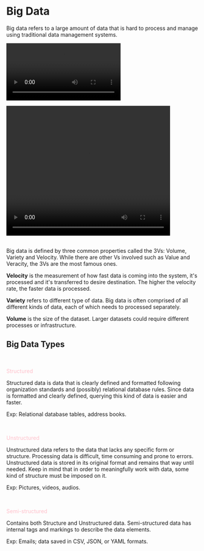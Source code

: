 # Big Data
Big data refers to a large amount of data that is hard to process and manage using traditional data management systems.  

![Big Data video ](./Videos/SomeTest.mp4)

<div class="center">
    <!-- <video width="430" height="340" controls="controls" src="./Videos/SomeTest.mp4">
        Your browser does not support the HTML5 Video element.
    </video> -->
     <video width="430" height="340" controls="controls">
        <!-- <source src="/Videos/SomeTest.mp4"> -->
        <source src="https://github.com/hpccsystems-solutions-lab/Learn-ECL/blob/56c7df93e61ede89e6536f362dcc4bd0c168955e/Tutorial/ECLSyntax/Videos/SomeTest.mp4">
        Your browser does not support the HTML5 Video element.
    </video>
</div>

</br>

Big data is defined by three common properties called the 3Vs: Volume, Variety and Velocity. While there are other Vs involved such as Value and Veracity, the 3Vs are the most famous ones. 

__Velocity__ is the measurement of how fast data is coming into the system, it's processed and it's transferred to desire destination. The higher the velocity rate, the faster data is processed.

__Variety__ refers to different type of data. Big data is often comprised of all different kinds of data, each of which needs to processed separately.

__Volume__ is the size of the dataset. Larger datasets could require different processes or infrastructure.

## Big Data Types

</br>
<p style='color:pink'>Structured </p>
Structured data is data that is clearly defined and formatted following organization standards and (possibly) relational database rules. Since data is formatted and clearly defined, querying this kind of data is easier and faster.

Exp: Relational database tables, address books.

</br>
<p style='color:pink'>Unstructured </p>
Unstructured data refers to the data that lacks any specific form or structure. Processing data is difficult, time consuming and prone to errors.  Unstructured data is stored in its original format and remains that way until needed.  
Keep in mind that in order to meaningfully work with data, some kind of structure must be imposed on it.

Exp: Pictures, videos, audios. 

</br>
<p style='color:pink'>Semi-structured </p>
Contains both Structure and Unstructured data. Semi-structured data has internal tags and markings to describe the data elements. 

Exp: Emails; data saved in CSV, JSON, or YAML formats.



